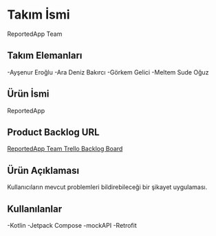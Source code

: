 # Takım İsmi
ReportedApp Team
## Takım Elemanları 
-Ayşenur Eroğlu
-Ara Deniz Bakırcı 
-Görkem Gelici
-Meltem Sude Oğuz
## Ürün İsmi
ReportedApp 
## Product Backlog URL
[ReportedApp Team Trello Backlog Board]([https://trello.com/b/xJJsT5KL](https://trello.com/b/oIg9iige/repotedapp)https://trello.com/b/oIg9iige/repotedapp)  
## Ürün Açıklaması
Kullanıcıların mevcut problemleri bildirebileceği bir şikayet uygulaması.
## Kullanılanlar
-Kotlin
-Jetpack Compose
-mockAPI
-Retrofit

